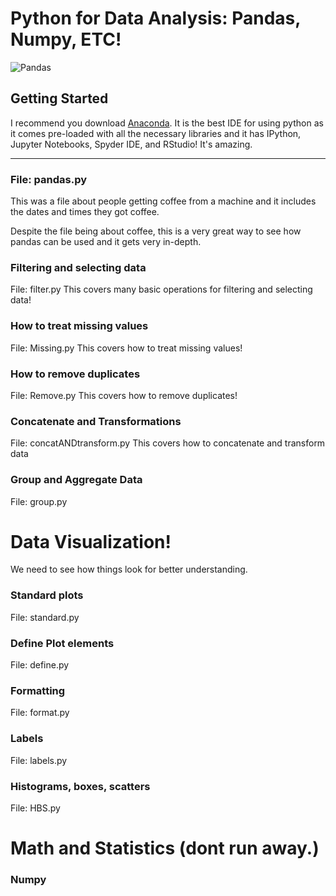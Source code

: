 # Python for Data Analysis: Pandas, Numpy, ETC!
![Pandas](https://user-images.githubusercontent.com/23710841/34076744-25597a40-e2be-11e7-9749-68dea8a29589.png)

## Getting Started
I recommend you download [Anaconda](https://www.anaconda.com/what-is-anaconda/). It is the best IDE for using python as it comes pre-loaded with all the necessary libraries and it has IPython, Jupyter Notebooks, Spyder IDE, and RStudio! It's amazing.

_________________________________________________________________________
### File: pandas.py
This was a file about people getting coffee from a machine and it includes the dates and times they got coffee.

Despite the file being about coffee, this is a very great way to see how pandas can be used and it gets very in-depth. 

### Filtering and selecting data
File: filter.py
This covers many basic operations for filtering and selecting data!

### How to treat missing values
File: Missing.py
This covers how to treat missing values!

### How to remove duplicates
File: Remove.py
This covers how to remove duplicates!

### Concatenate and Transformations
File: concatANDtransform.py
This covers how to concatenate and transform data 

### Group and Aggregate Data
File: group.py

# Data Visualization!
We need to see how things look for better understanding.

### Standard plots
File: standard.py

### Define Plot elements
File: define.py

### Formatting
File: format.py

### Labels 
File: labels.py

### Histograms, boxes, scatters
File: HBS.py

# Math and Statistics (dont run away.)

### Numpy 

